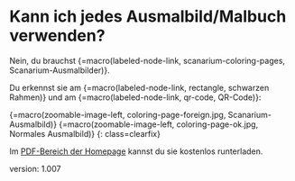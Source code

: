 # Kann ich jedes Ausmalbild/Malbuch verwenden?

Nein, du brauchst {=macro(labeled-node-link, scanarium-coloring-pages, Scanarium-Ausmalbilder)}.

Du erkennst sie am {=macro(labeled-node-link, rectangle, schwarzen Rahmen)} und am {=macro(labeled-node-link, qr-code, QR-Code)}:

{=macro(zoomable-image-left, coloring-page-foreign.jpg, Scanarium-Ausmalbild)}
{=macro(zoomable-image-left, coloring-page-ok.jpg, Normales Ausmalbild)}
{: class=clearfix}

Im [PDF-Bereich der Homepage](https://scanarium.com/#pdfs) kannst du sie kostenlos runterladen.


version: 1.007
